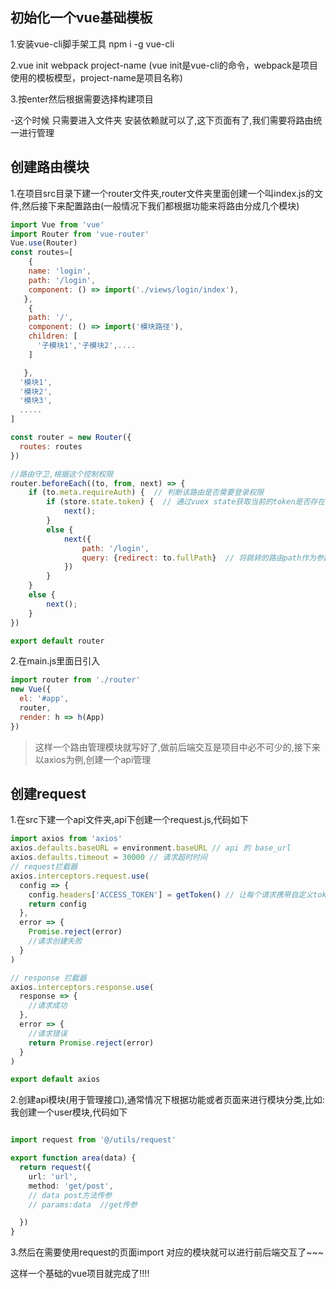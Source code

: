 
## 初始化一个vue基础模板

1.安装vue-cli脚手架工具
npm i -g vue-cli

2.vue init webpack project-name (vue init是vue-cli的命令，webpack是项目使用的模板模型，project-name是项目名称) 

3.按enter然后根据需要选择构建项目


-这个时候 只需要进入文件夹 安装依赖就可以了,这下页面有了,我们需要将路由统一进行管理

## 创建路由模块

1.在项目src目录下建一个router文件夹,router文件夹里面创建一个叫index.js的文件,然后接下来配置路由(一般情况下我们都根据功能来将路由分成几个模块)
``` javascript
import Vue from 'vue'
import Router from 'vue-router'
Vue.use(Router)
const routes=[
    {
    name: 'login',
    path: '/login',
    component: () => import('./views/login/index'),
   },
    {
    path: '/',
    component: () => import('模块路径'),
    children: [
      '子模块1','子模块2',....
    ]

   },
  '模块1',
  '模块2',
  '模块3',
  .....
]

const router = new Router({
  routes: routes
})

//路由守卫,根据这个控制权限
router.beforeEach((to, from, next) => {
    if (to.meta.requireAuth) {  // 判断该路由是否需要登录权限
        if (store.state.token) {  // 通过vuex state获取当前的token是否存在
            next();
        }
        else {
            next({
                path: '/login',
                query: {redirect: to.fullPath}  // 将跳转的路由path作为参数，登录成功后跳转到该路由
            })
        }
    }
    else {
        next();
    }
})

export default router
```
2.在main.js里面日引入
``` javascript
import router from './router'
new Vue({
  el: '#app',
  router,
  render: h => h(App)
})
```
>这样一个路由管理模块就写好了,做前后端交互是项目中必不可少的,接下来以axios为例,创建一个api管理

## 创建request

1.在src下建一个api文件夹,api下创建一个request.js,代码如下

``` typescript
import axios from 'axios'
axios.defaults.baseURL = environment.baseURL // api 的 base_url
axios.defaults.timeout = 30000 // 请求超时时间
// request拦截器
axios.interceptors.request.use(
  config => {
    config.headers['ACCESS_TOKEN'] = getToken() // 让每个请求携带自定义token 请根据实际情况自行修改
    return config
  },
  error => {
    Promise.reject(error)
    //请求创建失败
  }
)

// response 拦截器
axios.interceptors.response.use(
  response => {
    //请求成功
  },
  error => {
    //请求错误
    return Promise.reject(error)
  }
)

export default axios

```

2.创建api模块(用于管理接口),通常情况下根据功能或者页面来进行模块分类,比如:我创建一个user模块,代码如下

``` typescript

import request from '@/utils/request'

export function area(data) {
  return request({
    url: 'url',
    method: 'get/post',
    // data post方法传参
    // params:data  //get传参

  })
}


```
3.然后在需要使用request的页面import 对应的模块就可以进行前后端交互了~~~


这样一个基础的vue项目就完成了!!!!



















